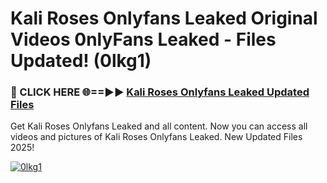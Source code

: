 # Kali Roses Onlyfans Leaked Original Videos 0nlyFans Leaked - Files Updated! (0lkg1)

<h3>🔴 CLICK HERE 🌐==►► <a href="https://tinyurl.com/2wckxsce" rel="nofollow">Kali Roses Onlyfans Leaked Updated Files</a></h3>

Get Kali Roses Onlyfans Leaked and all content. Now you can access all videos and pictures of Kali Roses Onlyfans Leaked. New Updated Files 2025!

[![0lkg1](https://i.imgur.com/AFduVYN.gif)](https://tinyurl.com/2wckxsce)
